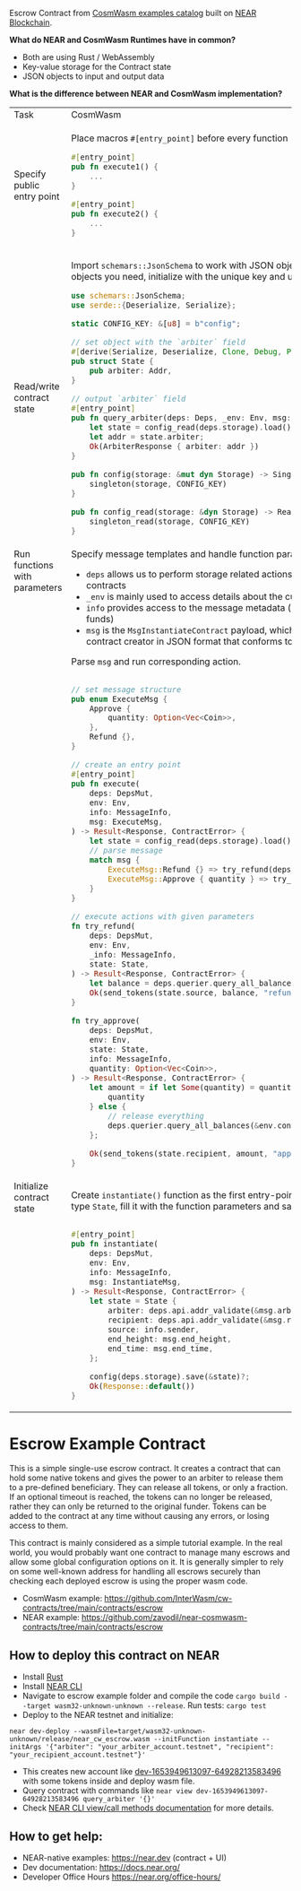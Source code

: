Escrow Contract from [CosmWasm examples catalog](https://github.com/InterWasm/cw-contracts/tree/main/contracts/escrow) built on [NEAR Blockchain](https://near.org).

**What do NEAR and CosmWasm Runtimes have in common?**

- Both are using Rust / WebAssembly
- Key-value storage for the Contract state
- JSON objects to input and output data

**What is the difference between NEAR and CosmWasm implementation?**

<table>
<tr>
<td> Task </td> <td> CosmWasm </td> <td> NEAR </td>
</tr>
<tr>
<td>

Specify public entry point

</td>
<td> 

Place macros ```#[entry_point]``` before every function 


```rust
#[entry_point]
pub fn execute1() {
    ...
}

#[entry_point]
pub fn execute2() {
    ...
}
```

</td>
<td>

Specify function as public after [#[near_binden]](https://www.near-sdk.io/contract-structure/near-bindgen) macros.


```rust
#[near_bindgen]
impl Contract {
    pub fn execute1() {
        ...
    }
    pub fn execute2() {
        ...
    }
}
```


</td>
</tr>

<tr>
<td>Read/write contract state</td>
<td>

Import ``schemars::JsonSchema`` to work with JSON objects.
Create public structure containing objects you need, initialize with the unique key and use functions to read and overwrite the state.  

```rust
use schemars::JsonSchema;
use serde::{Deserialize, Serialize};

static CONFIG_KEY: &[u8] = b"config";

// set object with the `arbiter` field 
#[derive(Serialize, Deserialize, Clone, Debug, PartialEq, JsonSchema)]
pub struct State {
    pub arbiter: Addr,
}

// output `arbiter` field
#[entry_point]
pub fn query_arbiter(deps: Deps, _env: Env, msg: QueryMsg) -> StdResult<ArbiterResponse> {
    let state = config_read(deps.storage).load()?;
    let addr = state.arbiter;
    Ok(ArbiterResponse { arbiter: addr })
}

pub fn config(storage: &mut dyn Storage) -> Singleton<State> {
    singleton(storage, CONFIG_KEY)
}

pub fn config_read(storage: &dyn Storage) -> ReadonlySingleton<State> {
    singleton_read(storage, CONFIG_KEY)
}

```

</td>
<td valign="top">

Import ``near_sdk::borsh`` to work with JSON objects. Create public structure containing objects you need, initialize it by default or with the constructor. Access with `self` parameter. 

```rust 
use near_sdk::borsh::{self, BorshDeserialize, BorshSerialize};

#[near_bindgen]
#[derive(BorshDeserialize, BorshSerialize)]
// set object with the `arbiter` field 
pub struct Contract {
    arbiter: AccountId,
}

// output `arbiter` field
pub fn query_arbiter(&self) -> AccountId {
    self.arbiter.clone()
}

```

</td>
</tr>

<tr valign="top">
<td>Run functions with parameters</td>
<td>
Specify message templates and handle function parameters:

- `deps` allows us to perform storage related actions, validate addresses and query other smart contracts
- `_env` is mainly used to access details about the current state of the blockchain 
- `info` provides access to the message metadata (i.e., sender address, the amount and type of funds)
- `msg` is the `MsgInstantiateContract` payload, which comprises the data received from the contract creator in JSON format that conforms to the `InstantiateMsg` struct

Parse `msg` and run corresponding action.

```rust

// set message structure
pub enum ExecuteMsg {
    Approve {
        quantity: Option<Vec<Coin>>,
    },
    Refund {},
}

// create an entry point
#[entry_point]
pub fn execute(
    deps: DepsMut,
    env: Env,
    info: MessageInfo,
    msg: ExecuteMsg,
) -> Result<Response, ContractError> {
    let state = config_read(deps.storage).load()?;
    // parse message
    match msg {
        ExecuteMsg::Refund {} => try_refund(deps, env, info, state),
        ExecuteMsg::Approve { quantity } => try_approve(deps, env, state, info, quantity),
    }
}

// execute actions with given parameters
fn try_refund(
    deps: DepsMut,
    env: Env,
    _info: MessageInfo,
    state: State,
) -> Result<Response, ContractError> {
    let balance = deps.querier.query_all_balances(&env.contract.address)?;
    Ok(send_tokens(state.source, balance, "refund"))
}

fn try_approve(
    deps: DepsMut,
    env: Env,
    state: State,
    info: MessageInfo,
    quantity: Option<Vec<Coin>>,
) -> Result<Response, ContractError> {
    let amount = if let Some(quantity) = quantity {
        quantity
    } else {
        // release everything
        deps.querier.query_all_balances(&env.contract.address)?
    };

    Ok(send_tokens(state.recipient, amount, "approve"))
}
```

</td>
<td>

Create a public function, perform actions needed.

```rust

// execute actions
pub fn try_refund(&self) -> Promise {
    let balance = env::account_balance();
    send_tokens(self.source.clone(), balance)
}

pub fn try_approve(&self, quantity: Option<Balance>) -> Promise {
    let amount = if let Some(quantity) = quantity {
        quantity
    } else {
        // release everything
        env::account_balance()
    };

    send_tokens(self.recipient.clone(), amount)
}

```
</td>
</tr>

<tr valign="top">
<td>Initialize contract state</td>
<td>

Create `instantiate()` function as the first entry-point, introduce a new variable named `state` of type `State`, fill it with the function parameters and save.

```rust 

#[entry_point]
pub fn instantiate(
    deps: DepsMut,
    env: Env,
    info: MessageInfo,
    msg: InstantiateMsg,
) -> Result<Response, ContractError> {
    let state = State {
        arbiter: deps.api.addr_validate(&msg.arbiter)?,
        recipient: deps.api.addr_validate(&msg.recipient)?,
        source: info.sender,
        end_height: msg.end_height,
        end_time: msg.end_time,
    };

    config(deps.storage).save(&state)?;
    Ok(Response::default())
}

```

</td>
<td>

Create a function with macros `#[init]`, hande function parameters and set the contract state.

```rust 

#[init]
    pub fn instantiate(
        arbiter: AccountId,
        recipient: AccountId,
        end_height: Option<BlockHeight>,
        end_time: Option<BlockHeight>,
    ) -> Self {
        Self {
            arbiter,
            recipient,
            source: env::predecessor_account_id(),
            end_height,
            end_time,
        }
    }

```
</td>

</tr>

</table>


# Escrow Example Contract

This is a simple single-use escrow contract. It creates a contract that can hold some
native tokens and gives the power to an arbiter to release them to a pre-defined
beneficiary. They can release all tokens, or only a fraction. If an optional
timeout is reached, the tokens can no longer be released, rather they can only
be returned to the original funder. Tokens can be added to the contract at any
time without causing any errors, or losing access to them.

This contract is mainly considered as a simple tutorial example. In the real
world, you would probably want one contract to manage many escrows and allow
some global configuration options on it. It is generally simpler to rely on
some well-known address for handling all escrows securely than checking each
deployed escrow is using the proper wasm code.

- CosmWasm example: https://github.com/InterWasm/cw-contracts/tree/main/contracts/escrow
- NEAR example: https://github.com/zavodil/near-cosmwasm-contracts/tree/main/contracts/escrow

## How to deploy this contract on NEAR 

- Install [Rust](https://docs.near.org/docs/develop/contracts/rust/intro#installing-the-rust-toolchain)
- Install [NEAR CLI](https://docs.near.org/docs/develop/contracts/rust/intro#installing-the-near-cli)
- Navigate to escrow example folder and compile the code `cargo build --target wasm32-unknown-unknown --release`. Run tests: `cargo test`
- Deploy to the NEAR testnet and initialize: 

 ```near dev-deploy --wasmFile=target/wasm32-unknown-unknown/release/near_cw_escrow.wasm --initFunction instantiate --initArgs '{"arbiter": "your_arbiter_account.testnet", "recipient": "your_recipient_account.testnet"}'```
  
- This creates new account like [dev-1653949613097-64928213583496](https://explorer.testnet.near.org/accounts/dev-1653949613097-64928213583496) with some tokens inside and deploy wasm file.
- Query contract with commands like `near view dev-1653949613097-64928213583496 query_arbiter '{}'`
- Check [NEAR CLI view/call methods documentation](https://docs.near.org/docs/tools/near-cli#near-call) for more details.

## How to get help:

- NEAR-native examples: https://near.dev (contract + UI)
- Dev documentation: https://docs.near.org/
- Developer Office Hours https://near.org/office-hours/